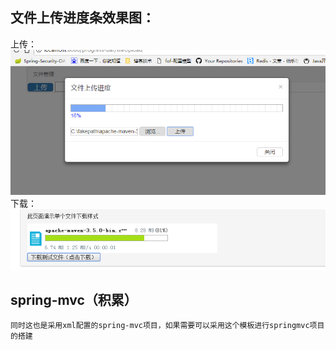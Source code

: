 ## 文件上传进度条效果图：
上传：
![image](https://github.com/ninuxGithub/progress-bar/blob/master/demo.png)
下载：
![image](https://github.com/ninuxGithub/progress-bar/blob/master/down.png)


## spring-mvc（积累）
	同时这也是采用xml配置的spring-mvc项目，如果需要可以采用这个模板进行springmvc项目的搭建
	